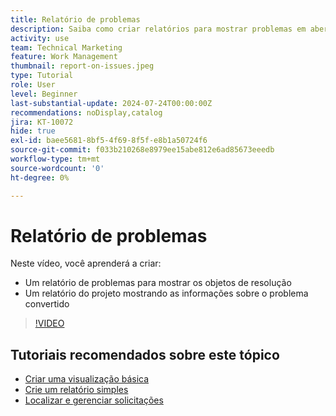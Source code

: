```yaml
---
title: Relatório de problemas
description: Saiba como criar relatórios para mostrar problemas em aberto e informações sobre a conversão.
activity: use
team: Technical Marketing
feature: Work Management
thumbnail: report-on-issues.jpeg
type: Tutorial
role: User
level: Beginner
last-substantial-update: 2024-07-24T00:00:00Z
recommendations: noDisplay,catalog
jira: KT-10072
hide: true
exl-id: baee5681-8bf5-4f69-8f5f-e8b1a50724f6
source-git-commit: f033b210268e8979ee15abe812e6ad85673eeedb
workflow-type: tm+mt
source-wordcount: '0'
ht-degree: 0%

---
```


# Relatório de problemas

Neste vídeo, você aprenderá a criar:

* Um relatório de problemas para mostrar os objetos de resolução
* Um relatório do projeto mostrando as informações sobre o problema convertido


>[!VIDEO](https://video.tv.adobe.com/v/3432002/?quality=12&learn=on)


## Tutoriais recomendados sobre este tópico

* [Criar uma visualização básica](/help/reporting/basic-reporting/create-a-basic-view.md)
* [Crie um relatório simples](/help/reporting/basic-reporting/create-a-simple-report.md)
* [Localizar e gerenciar solicitações](/help/manage-work/issues-requests/find-requests.md)
